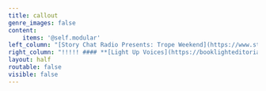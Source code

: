 ```yaml
---
title: callout
genre_images: false
content:
    items: '@self.modular'
left_column: "[Story Chat Radio Presents: Trope Weekend](https://www.storychatradio.com/trope-weekend){.button.secondary-btn}\n!!!!! (Classes and Workshops)\n\n!!!!! #### **[Monthly Writing Tips Round-Up](https://booklighteditorial.com/blog)**\n!!!!! (New Topics Every Month!)"
right_column: "!!!!! #### **[Light Up Voices](https://booklighteditorial.com/blog/light-up-voices)**\n!!!!! (Free Giveaway for Marginalized Authors)\n\n!!!!! #### **[Newsletter Sign-Up and Free Self-Editing Workbook](https://booklighteditorial.us15.list-manage.com/subscribe?u=41cbd1b3120b5a7852e2b113c&id=2186454ed1)**\n"
layout: half
routable: false
visible: false
---
```


